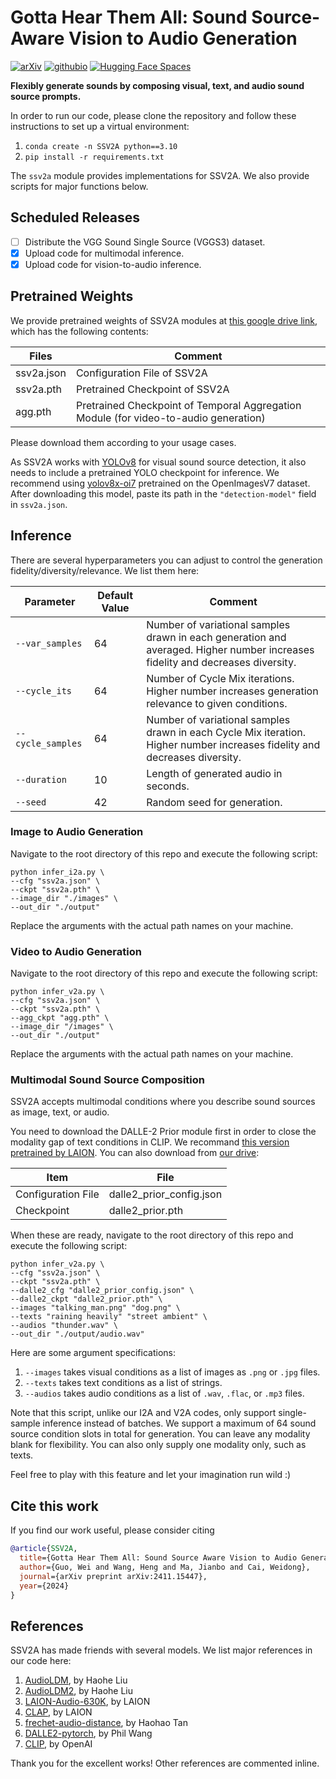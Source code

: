 # Gotta Hear Them All: Sound Source-Aware Vision to Audio Generation

[![arXiv](https://img.shields.io/badge/arXiv-2411.15447-brightgreen?logo=arxiv&logoColor=white&style=flat-square)](https://arxiv.org/abs/2411.15447) [![githubio](https://img.shields.io/badge/GitHub.io-Demo_Website-blue?logo=Github&logoColor=white&style=flat-square)](https://ssv2a.github.io/SSV2A-demo/) [![Hugging Face Spaces](https://img.shields.io/badge/Gradio-Interactive_Demo-orange?logo=huggingface&logoColor=white&style=flat-square)](https://ssv2a.ngrok.io/) 

**Flexibly generate sounds by composing visual, text, and audio sound source prompts.**

In order to run our code, please clone the repository and follow these instructions to set up a virtual environment:

1. `conda create -n SSV2A python==3.10`
2. `pip install -r requirements.txt`

The `ssv2a` module provides implementations for SSV2A. We also provide scripts for major functions below.

## Scheduled Releases
- [ ] Distribute the VGG Sound Single Source (VGGS3) dataset.
- [x] Upload code for multimodal inference.
- [x] Upload code for vision-to-audio inference.

## Pretrained Weights
We provide pretrained weights of SSV2A modules at [this google drive link](https://drive.google.com/drive/folders/17SAuZ2sZrTYf21BiNKhRsEfdj-fbeQQN?usp=sharing), 
which has the following contents:

| Files      | Comment                                                                              |
|------------|--------------------------------------------------------------------------------------|
| ssv2a.json | Configuration File of SSV2A                                                          |
| ssv2a.pth  | Pretrained Checkpoint of SSV2A                                                       |
| agg.pth    | Pretrained Checkpoint of Temporal Aggregation Module (for video-to-audio generation) |

Please download them according to your usage cases.

As SSV2A works with [YOLOv8](https://docs.ultralytics.com/models/yolov8/) for visual sound source detection, 
it also needs to include a pretrained YOLO checkpoint for inference. We recommend using [yolov8x-oi7](https://docs.ultralytics.com/datasets/detect/open-images-v7/) 
pretrained on the OpenImagesV7 dataset. After downloading this model, paste its path in the `"detection-model"` field in `ssv2a.json`.

## Inference
There are several hyperparameters you can adjust to control the generation fidelity/diversity/relevance. We list them here:

| Parameter         | Default Value | Comment                                                                                                                       |
|-------------------|----|-------------------------------------------------------------------------------------------------------------------------------|
| `--var_samples`   | 64 | Number of variational samples drawn in each generation and averaged. Higher number increases fidelity and decreases diversity. |
| `--cycle_its`     | 64 | Number of Cycle Mix iterations. Higher number increases generation relevance to given conditions.                             |
| `--cycle_samples` | 64 | Number of variational samples drawn in each Cycle Mix iteration. Higher number increases fidelity and decreases diversity.    |
| `--duration` | 10 | Length of generated audio in seconds.                                                                                         |
| `--seed`          | 42 | Random seed for generation.                                                                                                   |

### Image to Audio Generation
Navigate to the root directory of this repo and execute the following script:

```shell
python infer_i2a.py \
--cfg "ssv2a.json" \
--ckpt "ssv2a.pth" \
--image_dir "./images" \
--out_dir "./output"
```
Replace the arguments with the actual path names on your machine.

### Video to Audio Generation
Navigate to the root directory of this repo and execute the following script:

```shell
python infer_v2a.py \
--cfg "ssv2a.json" \
--ckpt "ssv2a.pth" \
--agg_ckpt "agg.pth" \
--image_dir "/images" \
--out_dir "./output"
```
Replace the arguments with the actual path names on your machine.

### Multimodal Sound Source Composition
SSV2A accepts multimodal conditions where you describe sound sources as image, text, or audio.

You need to download the DALLE-2 Prior module first in order to close the modality gap of text conditions in CLIP. 
We recommand [this version pretrained by LAION](https://huggingface.co/laion/DALLE2-PyTorch). 
You can also download from [our drive](https://drive.google.com/drive/folders/17SAuZ2sZrTYf21BiNKhRsEfdj-fbeQQN?usp=sharing):

| Item               | File |
|--------------------|------|
| Configuration File | dalle2_prior_config.json |
| Checkpoint | dalle2_prior.pth |

When these are ready, navigate to the root directory of this repo and execute the following script:

```shell
python infer_v2a.py \
--cfg "ssv2a.json" \
--ckpt "ssv2a.pth" \
--dalle2_cfg "dalle2_prior_config.json" \
--dalle2_ckpt "dalle2_prior.pth" \
--images "talking_man.png" "dog.png" \
--texts "raining heavily" "street ambient" \
--audios "thunder.wav" \
--out_dir "./output/audio.wav"
```

Here are some argument specifications:
1. `--images` takes visual conditions as a list of images as `.png` or `.jpg` files.
2. `--texts` takes text conditions as a list of strings.
3. `--audios` takes audio conditions as a list of `.wav`, `.flac`, or `.mp3` files.

Note that this script, unlike our I2A and V2A codes, only support single-sample inference instead of batches. 
We support a maximum of 64 sound source condition slots in total for generation. 
You can leave any modality blank for flexibility. You can also only supply one modality only, such as texts.

Feel free to play with this feature and let your imagination run wild :)

## Cite this work
If you find our work useful, please consider citing

```bibtex
@article{SSV2A,
  title={Gotta Hear Them All: Sound Source Aware Vision to Audio Generation},
  author={Guo, Wei and Wang, Heng and Ma, Jianbo and Cai, Weidong},
  journal={arXiv preprint arXiv:2411.15447},
  year={2024}
}
```

## References
SSV2A has made friends with several models. 
We list major references in our code here:

1. [AudioLDM](https://github.com/haoheliu/AudioLDM), by Haohe Liu
2. [AudioLDM2](https://github.com/haoheliu/AudioLDM2), by Haohe Liu
3. [LAION-Audio-630K](https://github.com/LAION-AI/audio-dataset), by LAION
4. [CLAP](https://github.com/LAION-AI/CLAP), by LAION
3. [frechet-audio-distance](https://github.com/gudgud96/frechet-audio-distance), by Haohao Tan
4. [DALLE2-pytorch](https://github.com/lucidrains/DALLE2-pytorch), by Phil Wang
5. [CLIP](https://github.com/openai/CLIP), by OpenAI

Thank you for the excellent works! Other references are commented inline.

